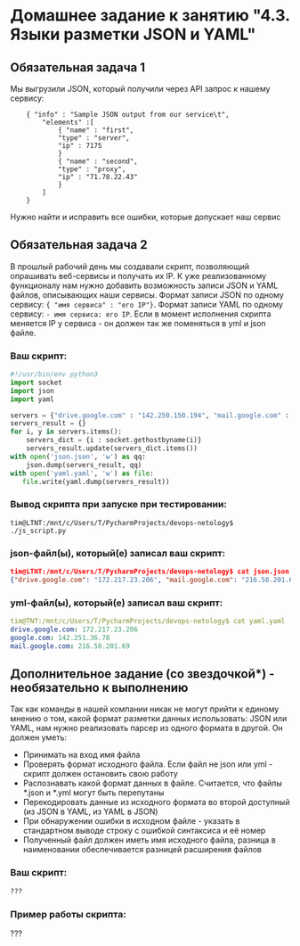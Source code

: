 # Домашнее задание к занятию "4.3. Языки разметки JSON и YAML"


## Обязательная задача 1
Мы выгрузили JSON, который получили через API запрос к нашему сервису:
```
    { "info" : "Sample JSON output from our service\t",
        "elements" :[
            { "name" : "first",
            "type" : "server",
            "ip" : 7175 
            }
            { "name" : "second",
            "type" : "proxy",
            "ip" : "71.78.22.43"
            }
        ]
    }
```
  Нужно найти и исправить все ошибки, которые допускает наш сервис

## Обязательная задача 2
В прошлый рабочий день мы создавали скрипт, позволяющий опрашивать веб-сервисы и получать их IP. К уже реализованному функционалу нам нужно добавить возможность записи JSON и YAML файлов, описывающих наши сервисы. Формат записи JSON по одному сервису: `{ "имя сервиса" : "его IP"}`. Формат записи YAML по одному сервису: `- имя сервиса: его IP`. Если в момент исполнения скрипта меняется IP у сервиса - он должен так же поменяться в yml и json файле.

### Ваш скрипт:
```python
#!/usr/bin/env python3
import socket
import json
import yaml

servers = {"drive.google.com" : "142.250.150.194", "mail.google.com" : "173.194.73.18", "google.com" : "142.251.1.101"}
servers_result = {}
for i, y in servers.items():
    servers_dict = {i : socket.gethostbyname(i)}
    servers_result.update(servers_dict.items())
with open('json.json', 'w') as qq:
    json.dump(servers_result, qq)
with open('yaml.yaml', 'w') as file:
   file.write(yaml.dump(servers_result))

```

### Вывод скрипта при запуске при тестировании:
```
tim@LTNT:/mnt/c/Users/Т/PycharmProjects/devops-netology$ ./js_script.py

```

### json-файл(ы), который(е) записал ваш скрипт:
```json
tim@LTNT:/mnt/c/Users/Т/PycharmProjects/devops-netology$ cat json.json
{"drive.google.com": "172.217.23.206", "mail.google.com": "216.58.201.69", "google.com": "142.251.36.78"}
```

### yml-файл(ы), который(е) записал ваш скрипт:
```yaml
tim@TNT:/mnt/c/Users/Т/PycharmProjects/devops-netology$ cat yaml.yaml
drive.google.com: 172.217.23.206
google.com: 142.251.36.78
mail.google.com: 216.58.201.69

```

## Дополнительное задание (со звездочкой*) - необязательно к выполнению

Так как команды в нашей компании никак не могут прийти к единому мнению о том, какой формат разметки данных использовать: JSON или YAML, нам нужно реализовать парсер из одного формата в другой. Он должен уметь:
   * Принимать на вход имя файла
   * Проверять формат исходного файла. Если файл не json или yml - скрипт должен остановить свою работу
   * Распознавать какой формат данных в файле. Считается, что файлы *.json и *.yml могут быть перепутаны
   * Перекодировать данные из исходного формата во второй доступный (из JSON в YAML, из YAML в JSON)
   * При обнаружении ошибки в исходном файле - указать в стандартном выводе строку с ошибкой синтаксиса и её номер
   * Полученный файл должен иметь имя исходного файла, разница в наименовании обеспечивается разницей расширения файлов

### Ваш скрипт:
```python
???
```

### Пример работы скрипта:
???